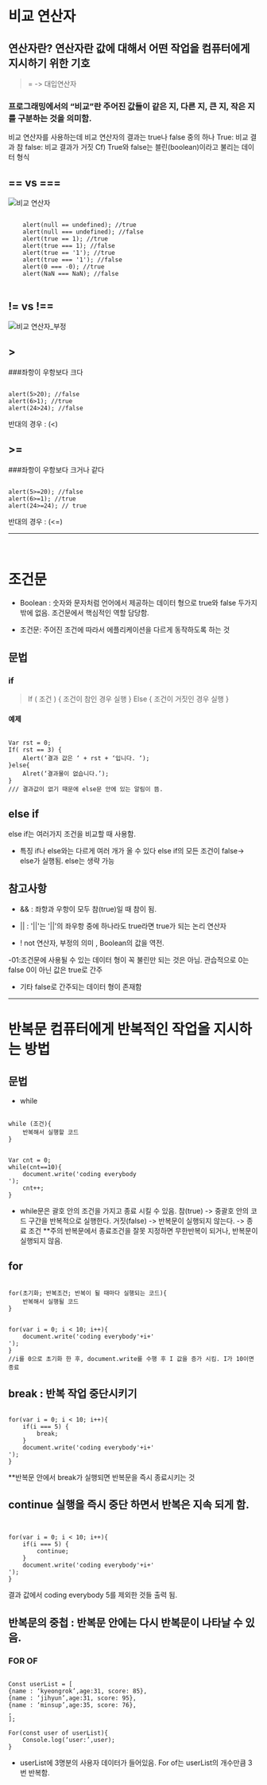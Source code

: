 
# 비교 연산자 

## 연산자란? 연산자란 값에 대해서 어떤 작업을 컴퓨터에게 지시하기 위한 기호


>= -> 대입연산자 
### 프로그래밍에서의 “비교”란 주어진 값들이 같은 지, 다른 지, 큰 지, 작은 지를 구분하는 것을 의미함.
비교 연산자를 사용하는데 비교 연산자의 결과는 true나 false 중의 하나
 True: 비교 결과 참	false: 비교 결과가 거짓 
Cf) True와 false는 블린(boolean)이라고 불리는 데이터 형식

## == vs ===
![비교 연산자](./img/1.JPG)

<pre>
<code>
    alert(null == undefined); //true
    alert(null === undefined); //false
    alert(true == 1); //true
    alert(true === 1); //false
    alert(true == '1'); //true
    alert(true === '1'); //false
    alert(0 === -0); //true
    alert(NaN === NaN); //false
</code>
</pre>

## != vs !==
![비교 연산자_부정](./img/2.JPG)


## >
###좌항이 우항보다 크다 
<pre><code> 
alert(5>20); //false
alert(6>1); //true
alert(24>24); //false
</code></pre>
반대의 경우 : (<)

## >= 
###좌항이 우항보다 크거나 같다 
<pre><code> 
alert(5>=20); //false
alert(6>=1); //true
alert(24>=24); // true 
</code></pre>

반대의 경우 : (<=)

------------------------------------------------------------------------------------
 
# 조건문 

- Boolean : 숫자와 문자처럼 언어에서 제공하는 데이터 형으로 true와 false 두가지 밖에 없음. 조건문에서 핵심적인 역할 담당함.

- 조건문: 주어진 조건에 따라서 에플리케이션을 다르게 동작하도록 하는 것

## 문법
### if

>If ( 조건 ) {
		조건이 참인 경우 실행
}
Else {
		조건이 거짓인 경우 실행 
}

#### 예제 
<pre><code>
Var rst = 0; 
If( rst == 3) {
	Alert(‘결과 값은 ‘ + rst + ‘입니다. ‘);
}else{
	Alret(‘결과물이 없습니다.’); 
}
/// 결과값이 없기 때문에 else문 안에 있는 알림이 뜸. 
</code></pre>

## else if
else if는 여러가지 조건을 비교할 때 사용함. 
- 특징 if나 else와는 다르게 여러 개가 올 수 있다 
else if의 모든 조건이 false-> else가 실행됨. else는 생략 가능


## 참고사항 
- && : 좌항과 우항이 모두 참(true)일 때 참이 됨. 

- || : '||'는 '||'의 좌우항 중에 하나라도 true라면 true가 되는 논리 연산자
- ! not 연산자, 부정의 의미 , Boolean의 값을 역전. 

 -01:조건문에 사용될 수 있는 데이터 형이 꼭 불린만 되는 것은 아님. 
관습적으로 0는 false
 0이 아닌 값은 true로 간주

- 기타 false로 간주되는 데이터 형이 존재함 






-----------------------------------------------------------------------
# 반복문 컴퓨터에게 반복적인 작업을 지시하는 방법
## 문법

- while
<pre><code>
while (조건){
    반복해서 실행할 코드
}
</code></pre>
<pre><code>
Var cnt = 0;
while(cnt==10){
    document.write('coding everybody <br />');
	cnt++;
}
</code></pre>

* while문은 괄호 안의 조건을 가지고 종료 시킬 수 있음. 
 참(true) -> 중괄호 안의 코드 구간을 반복적으로 실행한다. 
거짓(false) -> 반복문이 실행되지 않는다. -> 종료 조건
**주의 반복문에서 종료조건을 잘못 지정하면 무한반복이 되거나, 반복문이 실행되지 않음.

## for
<pre><code>
for(초기화; 반복조건; 반복이 될 때마다 실행되는 코드){
    반복해서 실행될 코드
}
</code></pre>

<pre><code>
for(var i = 0; i < 10; i++){
    document.write('coding everybody'+i+'<br />');
}
//i를 0으로 초기화 한 후, document.write를 수행 후 I 값을 증가 시킴. I가 10이면 종료
</code></pre>


## break : 반복 작업 중단시키기
<pre><code>
for(var i = 0; i < 10; i++){
    if(i === 5) {
        break;
    }
    document.write('coding everybody'+i+'<br />');
}
</code></pre>

**반복문 안에서 break가 실행되면 반복문을 즉시 종료시키는 것

## continue 실행을 즉시 중단 하면서 반복은 지속 되게 함. 
<pre><code>

for(var i = 0; i < 10; i++){
    if(i === 5) {
        continue;
    }
    document.write('coding everybody'+i+'<br />');
}
</code></pre>

결과 값에서 coding everybody 5를 제외한 것들 출력 됨.

## 반복문의 중첩 : 반복문 안에는 다시 반복문이 나타날 수 있음.

### FOR OF 
<pre><code>
Const userList = [
{name : ‘kyeongrok’,age:31, score: 85},
{name : ‘jihyun’,age:31, score: 95},
{name : ‘minsup’,age:35, score: 76},
,
];

For(const user of userList){
    Console.log(‘user:’,user);
}
</code></pre>
*  userList에 3명분의 사용자 데이터가 들어있음. For of는 userList의 개수만큼 3번 반복함.
